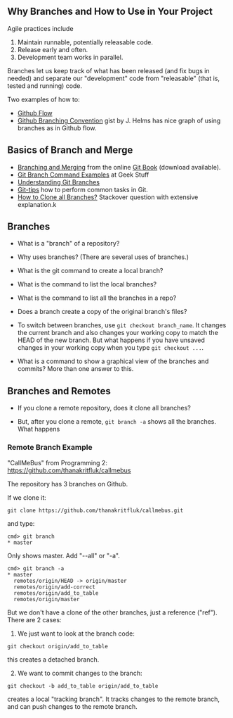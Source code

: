 ## Why Branches and How to Use in Your Project

Agile practices include

1. Maintain runnable, potentially releasable code.
2. Release early and often.  
3. Development team works in parallel.

Branches let us keep track of what has been released (and fix bugs in needed)
and separate our "development" code from "releasable" (that is, tested and running) code.

Two examples of how to:

* [Github Flow](https://guides.github.com/introduction/flow/)
* [Github Branching Convention](https://gist.github.com/digitaljhelms/4287848) gist by J. Helms has nice graph of using branches as in Github flow.


## Basics of Branch and Merge

* [Branching and Merging](https://git-scm.com/book/en/v2/Git-Branching-Basic-Branching-and-Merging) from the online [Git Book](https://git-scm.com/book/) (download available).
* [Git Branch Command Examples](ttps://www.thegeekstuff.com/2017/06/git-branch/) at Geek Stuff
* [Understanding Git Branches](https://www.sbf5.com/~cduan/technical/git/git-2.shtml) 
* [Git-tips](https://github.com/git-tips/tips) how to perform common tasks in Git.
* [How to Clone all Branches?](https://stackoverflow.com/questions/67699/how-to-clone-all-remote-branches-in-git) Stackover question with extensive explanation.k


## Branches 

* What is a "branch" of a repository?

* Why uses branches? (There are several uses of branches.)

* What is the git command to create a local branch?

* What is the command to list the local branches?

* What is the command to list all the branches in a repo?

* Does a branch create a copy of the original branch's files?


* To switch between branches, use `git checkout branch_name`.  It changes the current branch and also changes your working copy to match the HEAD of the new branch.  But what happens if you have unsaved changes in your working copy when you type `git checkout ...`.

* What is a command to show a graphical view of the branches and commits? More than one answer to this.


## Branches and Remotes

* If you clone a remote repository, does it clone all branches?

* But, after you clone a remote, `git branch -a` shows all the branches. What happens

### Remote Branch Example

"CallMeBus" from Programming 2: https://github.com/thanakritfluk/callmebus

The repository has 3 branches on Github.

If we clone it:
```
git clone https://github.com/thanakritfluk/callmebus.git
```
and type:
```
cmd> git branch
* master
```
Only shows master.  Add "--all" or "-a".
```
cmd> git branch -a
* master
  remotes/origin/HEAD -> origin/master
  remotes/origin/add-correct
  remotes/origin/add_to_table
  remotes/origin/master
```
But we don't have a clone of the other branches, just a reference ("ref").
There are 2 cases:

1. We just want to look at the branch code:
```
git checkout origin/add_to_table
```
this creates a detached branch.  

2. We want to commit changes to the branch:
```
git checkout -b add_to_table origin/add_to_table
```
creates a local "tracking branch".  It tracks changes to the remote branch, and can push changes to the remote branch.
